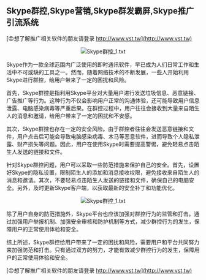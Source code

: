 ## **Skype群控,Skype营销,Skype群发霸屏,Skype推广引流系统**

[😍想了解推广相关软件的朋友请登录 http://www.vst.tw](http://www.vst.tw)

 <center><img src="https://vst.tw/MP4/tuiguang/png/0.png" alt="Skype群控_1.txt"></center>

Skype作为一款全球范围内广泛使用的即时通讯软件，早已成为人们日常工作和生活中不可或缺的工具之一。然而，随着网络技术的不断发展，一些人开始利用Skype进行群控，给用户带来了一定的困扰和风险。

首先，Skype群控是指利用Skype平台对大量用户进行发送垃圾信息、恶意链接、广告推广等行为。这种行为不仅会影响用户正常的沟通体验，还可能导致用户信息泄露、电脑感染病毒等严重后果。在群控过程中，用户往往会接收到大量来自陌生人的消息和邀请，给用户带来了一定的困扰和不安感。

其次，Skype群控也存在一定的安全风险。由于群控者往往会发送恶意链接和文件，用户点击后可能会导致电脑感染病毒、木马等恶意软件，进而导致个人隐私泄露、财产损失等问题。因此，用户在使用Skype时需要提高警惕，避免轻易点击陌生人发送的链接和文件。

针对Skype群控问题，用户可以采取一些防范措施来保护自己的安全。首先，设置好Skype的隐私设置，限制陌生人的添加和消息接收权限，避免接收来自陌生人的消息和邀请。其次，不要轻易点击陌生人发送的链接和文件，确保自己的电脑安全。另外，及时更新Skype客户端，以获取最新的安全补丁和功能优化。

 <center><img src="https://vst.tw/MP4/tuiguang/png/6.png" alt="Skype群控_1.txt"></center>

除了用户自身的防范措施外，Skype平台也应该加强对群控行为的监管和打击。通过加强用户举报机制、加强安全审核和防护机制等方式，减少群控行为的发生，保障用户的正常使用体验和安全。

综上所述，Skype群控给用户带来了一定的困扰和风险，需要用户和平台共同努力来加强防范和打击。只有通过双方的努力，才能有效减少群控行为的发生，保障用户的正常使用体验和安全。

[😍想了解推广相关软件的朋友请登录 http://www.vst.tw](http://www.vst.tw)



